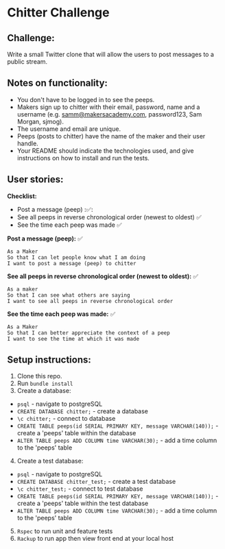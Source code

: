Chitter Challenge
=================

Challenge:
-------

Write a small Twitter clone that will allow the users to post messages to a public stream.

Notes on functionality:
------

* You don't have to be logged in to see the peeps.
* Makers sign up to chitter with their email, password, name and a username (e.g. samm@makersacademy.com, password123, Sam Morgan, sjmog).
* The username and email are unique.
* Peeps (posts to chitter) have the name of the maker and their user handle.
* Your README should indicate the technologies used, and give instructions on how to install and run the tests.

User stories:
-------

**Checklist:**
- Post a message (peep) ::white_check_mark::
- See all peeps in reverse chronological order (newest to oldest) :white_check_mark:
- See the time each peep was made :white_check_mark:

**Post a message (peep):** :white_check_mark:
```
As a Maker
So that I can let people know what I am doing  
I want to post a message (peep) to chitter
```

**See all peeps in reverse chronological order (newest to oldest):** :white_check_mark:
```
As a maker
So that I can see what others are saying  
I want to see all peeps in reverse chronological order
```

**See the time each peep was made:** :white_check_mark:
```
As a Maker
So that I can better appreciate the context of a peep
I want to see the time at which it was made
```

Setup instructions:
-------

1. Clone this repo.
2. Run `bundle install`
3. Create a database:
  - `psql` - navigate to postgreSQL
  - `CREATE DATABASE chitter;` - create a database
  - `\c chitter;` - connect to database
  - `CREATE TABLE peeps(id SERIAL PRIMARY KEY, message VARCHAR(140));` - create a 'peeps' table within the database
  - `ALTER TABLE peeps ADD COLUMN time VARCHAR(30);` - add a time column to the 'peeps' table
4. Create a test database:
  - `psql` - navigate to postgreSQL
  - `CREATE DATABASE chitter_test;` - create a test database
  - `\c chitter_test;` - connect to test database
  - `CREATE TABLE peeps(id SERIAL PRIMARY KEY, message VARCHAR(140));` - create a 'peeps' table within the test database
  - `ALTER TABLE peeps ADD COLUMN time VARCHAR(30);` - add a time column to the 'peeps' table
5. `Rspec` to run unit and feature tests
6. `Rackup` to run app then view front end at your local host
